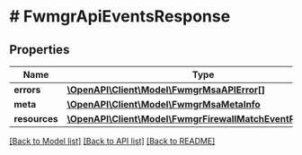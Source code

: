 # # FwmgrApiEventsResponse

## Properties

Name | Type | Description | Notes
------------ | ------------- | ------------- | -------------
**errors** | [**\OpenAPI\Client\Model\FwmgrMsaAPIError[]**](FwmgrMsaAPIError.md) |  | [optional]
**meta** | [**\OpenAPI\Client\Model\FwmgrMsaMetaInfo**](FwmgrMsaMetaInfo.md) |  |
**resources** | [**\OpenAPI\Client\Model\FwmgrFirewallMatchEventResponse[]**](FwmgrFirewallMatchEventResponse.md) |  |

[[Back to Model list]](../../README.md#models) [[Back to API list]](../../README.md#endpoints) [[Back to README]](../../README.md)
